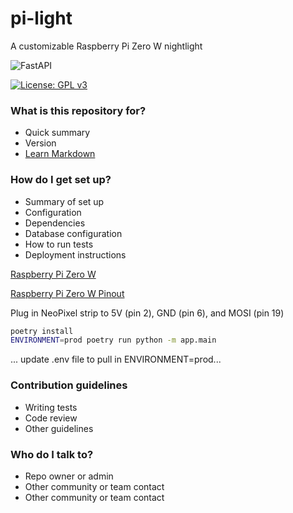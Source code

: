 # pi-light
A customizable Raspberry Pi Zero W nightlight

![FastAPI](https://img.shields.io/badge/FastAPI-005571?style=for-the-badge&logo=fastapi)

[![License: GPL v3](https://img.shields.io/badge/License-GPLv3-blue.svg)](https://www.gnu.org/licenses/gpl-3.0)

### What is this repository for? ###

* Quick summary
* Version
* [Learn Markdown](https://bitbucket.org/tutorials/markdowndemo)

### How do I get set up? ###

* Summary of set up
* Configuration
* Dependencies
* Database configuration
* How to run tests
* Deployment instructions

[Raspberry Pi Zero W](https://www.raspberrypi.org/products/raspberry-pi-zero-w)

[Raspberry Pi Zero W Pinout](https://cdn.sparkfun.com/assets/learn_tutorials/6/7/6/PiZero_1.pdf)

Plug in NeoPixel strip to 5V (pin 2), GND (pin 6), and MOSI (pin 19)

```bash
poetry install
ENVIRONMENT=prod poetry run python -m app.main
```

... update .env file to pull in ENVIRONMENT=prod...

### Contribution guidelines ###

* Writing tests
* Code review
* Other guidelines

### Who do I talk to? ###

* Repo owner or admin
* Other community or team contact
* Other community or team contact

